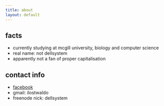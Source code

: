 ```yaml
---
title: about
layout: default
---
```


facts
-----

*	currently studying at mcgill university, biology and computer science
*	real name: not dellsystem
*	apparently not a fan of proper capitalisation

contact info
------------

*	[facebook](http://www.facebook.com/ilostwaldo)
*	gmail: ilostwaldo
*	freenode nick: dellsystem
